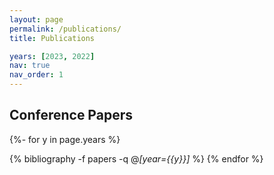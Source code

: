```yaml
---
layout: page
permalink: /publications/
title: Publications

years: [2023, 2022]
nav: true
nav_order: 1
---
```

<!-- _pages/publications.md -->
<div class="publications">

<h2> Conference Papers </h2>

{%- for y in page.years %}

  {% bibliography -f papers -q @*[year={{y}}]* %}
{% endfor %}


</div>
